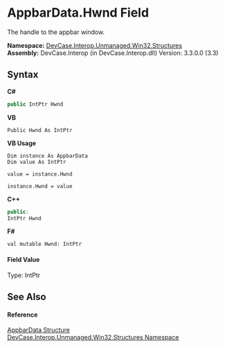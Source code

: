 # AppbarData.Hwnd Field
 

The handle to the appbar window.

**Namespace:**&nbsp;<a href="N_DevCase_Interop_Unmanaged_Win32_Structures">DevCase.Interop.Unmanaged.Win32.Structures</a><br />**Assembly:**&nbsp;DevCase.Interop (in DevCase.Interop.dll) Version: 3.3.0.0 (3.3)

## Syntax

**C#**<br />
``` C#
public IntPtr Hwnd
```

**VB**<br />
``` VB
Public Hwnd As IntPtr
```

**VB Usage**<br />
``` VB Usage
Dim instance As AppbarData
Dim value As IntPtr

value = instance.Hwnd

instance.Hwnd = value
```

**C++**<br />
``` C++
public:
IntPtr Hwnd
```

**F#**<br />
``` F#
val mutable Hwnd: IntPtr
```


#### Field Value
Type: IntPtr

## See Also


#### Reference
<a href="T_DevCase_Interop_Unmanaged_Win32_Structures_AppbarData">AppbarData Structure</a><br /><a href="N_DevCase_Interop_Unmanaged_Win32_Structures">DevCase.Interop.Unmanaged.Win32.Structures Namespace</a><br />